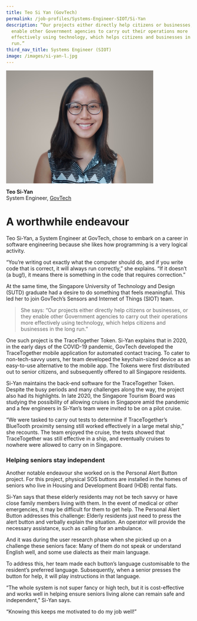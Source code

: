 ```yaml
---
title: Teo Si Yan (GovTech)
permalink: /job-profiles/Systems-Engineer-SIOT/Si-Yan
description: “Our projects either directly help citizens or businesses, or they
  enable other Government agencies to carry out their operations more
  effectively using technology, which helps citizens and businesses in the long
  run.”
third_nav_title: Systems Engineer (SIOT)
image: /images/si-yan-l.jpg
---
```


<img src="/images/si-yan-l.jpg" alt="Teo Si-Yan" style="width:400px;" align="left">
<br clear="left">

**Teo Si-Yan**<br>
System Engineer, [GovTech](https://www.tech.gov.sg/)

# A worthwhile endeavour

Teo Si-Yan, a System Engineer at GovTech, chose to embark on a career in software engineering because she likes how programming is a very logical activity.

“You’re writing out exactly what the computer should do, and if you write code that is correct, it will always run correctly,” she explains. “If it doesn’t (a bug!), it means there is something in the code that requires correction.”

At the same time, the Singapore University of Technology and Design (SUTD) graduate had a desire to do something that feels meaningful. This led her to join GovTech’s Sensors and Internet of Things (SIOT) team. 

> She says: “Our projects either directly help citizens or businesses, or they enable other Government agencies to carry out their operations more effectively using technology, which helps citizens and businesses in the long run.”

One such project is the TraceTogether Token. Si-Yan explains that in 2020, in the early days of the COVID-19 pandemic, GovTech developed the TraceTogether mobile application for automated contact tracing. To cater to non-tech-savvy users, her team developed the keychain-sized device as an easy-to-use alternative to the mobile app. The Tokens were first distributed out to senior citizens, and subsequently offered to all Singapore residents.

Si-Yan maintains the back-end software for the TraceTogether Token. Despite the busy periods and many challenges along the way, the project also had its highlights. In late 2020, the Singapore Tourism Board was studying the possibility of allowing cruises in Singapore amid the pandemic and a few engineers in Si-Yan’s team were invited to be on a pilot cruise.

“We were tasked to carry out tests to determine if TraceTogether’s BlueTooth proximity sensing still worked effectively in a large metal ship,” she recounts. The team enjoyed the cruise, the tests showed that TraceTogether was still effective in a ship, and eventually cruises to nowhere were allowed to carry on in Singapore.


### Helping seniors stay independent

Another notable endeavour she worked on is the Personal Alert Button project. For this project, physical SOS buttons are installed in the homes of seniors who live in Housing and Development Board (HDB) rental flats.

Si-Yan says that these elderly residents may not be tech savvy or have close family members living with them. In the event of medical or other emergencies, it may be difficult for them to get help. The Personal Alert Button addresses this challenge: Elderly residents just need to press the alert button and verbally explain the situation. An operator will provide the necessary assistance, such as calling for an ambulance.

And it was during the user research phase when she picked up on a challenge these seniors face: Many of them do not speak or understand English well, and some use dialects as their main language. 

To address this, her team made each button’s language customisable to the resident’s preferred language. Subsequently, when a senior presses the button for help, it will play instructions in that language.

“The whole system is not super fancy or high tech, but it is cost-effective and works well in helping ensure seniors living alone can remain safe and independent,” Si-Yan says.

“Knowing this keeps me motivated to do my job well!”